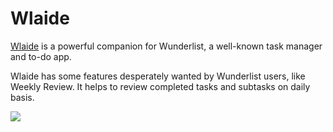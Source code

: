 # Wlaide

[Wlaide](https://wlaide.com) is a powerful companion for Wunderlist, a well-known task manager and to-do app.

Wlaide has some features desperately wanted by Wunderlist users, like Weekly Review. It helps to review completed tasks and subtasks on daily basis.

![](https://github.com/igorlukanin/wlaide/blob/master/static/img/review.png)
